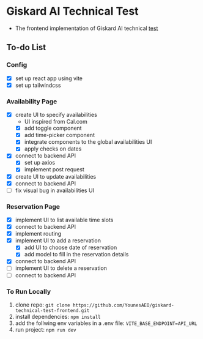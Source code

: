 # Giskard AI Technical Test

-   The frontend implementation of Giskard AI technical [test](https://giskard.notion.site/Technical-exercise-Full-stack-software-engineer-0c3ff2e612994e2183abd7b7330b5f9a)

## To-do List

### Config

-   [x] set up react app using vite
-   [x] set up tailwindcss

### Availability Page

-   [x] create UI to specify availabilities
    -   UI inspired from Cal.com
    -   [x] add toggle component
    -   [x] add time-picker component
    -   [x] integrate components to the global availabilities UI
    -   [x] apply checks on dates
-   [x] connect to backend API
    -   [x] set up axios
    -   [x] implement post request
-   [x] create UI to update availabilities
-   [x] connect to backend API
-   [ ] fix visual bug in availabilities UI

### Reservation Page

-   [x] implement UI to list available time slots
-   [x] connect to backend API
-   [x] implement routing
-   [x] implement UI to add a reservation
    -   [x] add UI to choose date of reservation
    -   [x] add model to fill in the reservation details
-   [x] connect to backend API
-   [ ] implement UI to delete a reservation
-   [ ] connect to backend API

### To Run Locally

1. clone repo: `git clone https://github.com/YounesAEO/giskard-technical-test-frontend.git`
2. install dependencies: `npm install`
3. add the follwing env variables in a .env file: `VITE_BASE_ENDPOINT=API_URL`
4. run project: `npm run dev`
